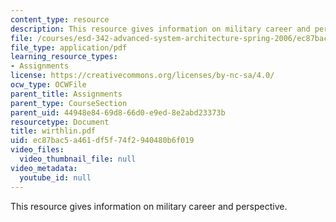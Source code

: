 ```yaml
---
content_type: resource
description: This resource gives information on military career and perspective.
file: /courses/esd-342-advanced-system-architecture-spring-2006/ec87bac5a461df5f74f2940480b6f019_wirthlin.pdf
file_type: application/pdf
learning_resource_types:
- Assignments
license: https://creativecommons.org/licenses/by-nc-sa/4.0/
ocw_type: OCWFile
parent_title: Assignments
parent_type: CourseSection
parent_uid: 44948e84-69d8-66d0-e9ed-8e2abd23373b
resourcetype: Document
title: wirthlin.pdf
uid: ec87bac5-a461-df5f-74f2-940480b6f019
video_files:
  video_thumbnail_file: null
video_metadata:
  youtube_id: null
---
```

This resource gives information on military career and perspective.